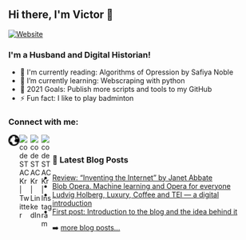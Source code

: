 ## Hi there, I'm Victor 👋

[![Website](https://img.shields.io/website?label=victorharbo.com&style=for-the-badge&url=https%3A%2F%2Fvictorharbo.com)](https://www.victorharbo.com)

### I'm a Husband and Digital Historian!

- 📕 I'm currently reading: Algorithms of Opression by Safiya Noble
- 🌱 I’m currently learning: Webscraping with python
- 🥅 2021 Goals: Publish more scripts and tools to my GitHub
- ⚡ Fun fact: I like to play badminton

### Connect with me:

[<img align="left" alt="victorharbo.com" width="22px" src="https://raw.githubusercontent.com/iconic/open-iconic/master/svg/globe.svg" />][website]
[<img align="left" alt="codeSTACKr | Twitter" width="22px" src="https://cdn.jsdelivr.net/npm/simple-icons@v3/icons/twitter.svg" />][twitter]
[<img align="left" alt="codeSTACKr | LinkedIn" width="22px" src="https://cdn.jsdelivr.net/npm/simple-icons@v3/icons/linkedin.svg" />][linkedin]
[<img align="left" alt="codeSTACKr | Instagram" width="22px" src="https://cdn.jsdelivr.net/npm/simple-icons@v3/icons/instagram.svg" />][instagram]

<br />


### 📕 Latest Blog Posts

<!-- BLOG-POST-LIST:START -->
- [Review: “Inventing the Internet” by Janet Abbate](https://www.victorharbo.com/2021/07/12/review-inventing-the-internet-by-janet-abbate/?utm_source=rss&utm_medium=rss&utm_campaign=review-inventing-the-internet-by-janet-abbate)
- [Blob Opera. Machine learning and Opera for everyone](https://www.victorharbo.com/2021/02/25/blob-opera-machine-learning-og-opera-for-alle/?utm_source=rss&utm_medium=rss&utm_campaign=blob-opera-machine-learning-og-opera-for-alle)
- [Ludvig Holberg, Luxury, Coffee and TEI — a digital introduction](https://www.victorharbo.com/2021/02/10/ludvig_holberg/?utm_source=rss&utm_medium=rss&utm_campaign=ludvig_holberg)
- [First post: Introduction to the blog and the idea behind it](https://www.victorharbo.com/2021/02/08/forste-post/?utm_source=rss&utm_medium=rss&utm_campaign=forste-post)
<!-- BLOG-POST-LIST:END -->

➡️ [more blog posts...](https://www.victorharbo.com)

[website]: https://www.victorharbo.com
[twitter]: https://twitter.com/VictorHarbo
[instagram]: https://www.instagram.com/victorharbo/
[linkedin]: https://www.linkedin.com/in/victor-harbo-johnston-936585156/